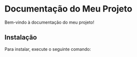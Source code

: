 # Documentação do Meu Projeto

Bem-vindo à documentação do meu projeto!

## Instalação

Para instalar, execute o seguinte comando:
